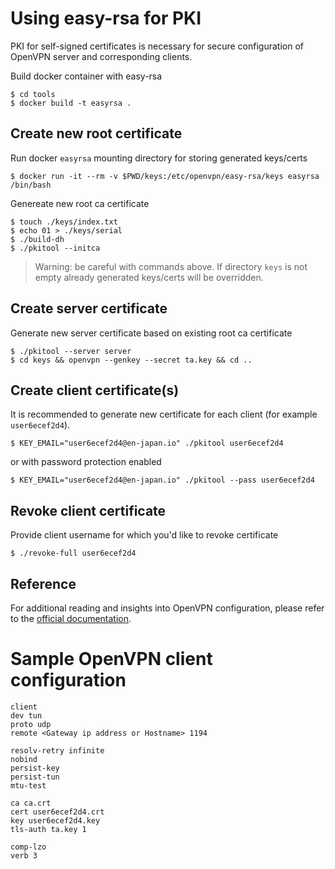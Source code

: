 # Using easy-rsa for PKI

PKI for self-signed certificates is necessary for secure
configuration of OpenVPN server and corresponding clients.

Build docker container with easy-rsa

```
$ cd tools
$ docker build -t easyrsa .
```

## Create new root certificate

Run docker `easyrsa` mounting directory for storing generated keys/certs

```
$ docker run -it --rm -v $PWD/keys:/etc/openvpn/easy-rsa/keys easyrsa /bin/bash
```

Genereate new root ca certificate

```
$ touch ./keys/index.txt
$ echo 01 > ./keys/serial
$ ./build-dh
$ ./pkitool --initca
```

> Warning: be careful with commands above. If directory `keys` is not empty
> already generated keys/certs will be overridden.

## Create server certificate

Generate new server certificate based on existing root ca certificate

```
$ ./pkitool --server server
$ cd keys && openvpn --genkey --secret ta.key && cd ..
```

## Create client certificate(s)

It is recommended to generate new certificate for each client (for example `user6ecef2d4`).

```
$ KEY_EMAIL="user6ecef2d4@en-japan.io" ./pkitool user6ecef2d4
```

or with password protection enabled

```
$ KEY_EMAIL="user6ecef2d4@en-japan.io" ./pkitool --pass user6ecef2d4
```

## Revoke client certificate

Provide client username for which you'd like to revoke certificate

```
$ ./revoke-full user6ecef2d4
```

## Reference

For additional reading and insights into OpenVPN configuration, 
please refer to the [official documentation](https://openvpn.net/index.php/open-source/documentation/howto.html).

# Sample OpenVPN client configuration

```
client
dev tun
proto udp
remote <Gateway ip address or Hostname> 1194

resolv-retry infinite
nobind
persist-key
persist-tun
mtu-test

ca ca.crt
cert user6ecef2d4.crt
key user6ecef2d4.key
tls-auth ta.key 1

comp-lzo
verb 3
```

